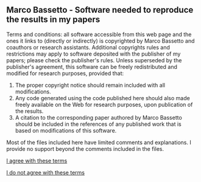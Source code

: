 ## Marco Bassetto - Software needed to reproduce the results in my papers

Terms and conditions: all software accessible from this web page and the ones it links to (directly or indirectly) is copyrighted by Marco Bassetto and coauthors or research assistants. Additional copyrights rules and restrictions may apply to software deposited with the publisher of my papers; please check the publisher's rules. Unless superseded by the publisher's agreement, this software can be freely redistributed and modified for research purposes, provided that:

1. The proper copyright notice should remain included with all modifications.
2. Any code generated using the code published here should also made freely available on the Web for research purposes, upon publication of the results.
3. A citation to the corresponding paper authored by Marco Bassetto should be included in the references of any published work that is based on modifications of this software.

Most of the files included here have limited comments and explanations. I provide no support beyond the comments included in the files.

[I agree with these terms](/research/software/software2)

[I do not agree with these terms](/)
